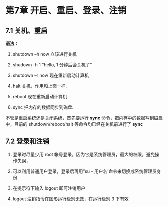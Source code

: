# 第7章 开启、重启、登录、注销

## 7.1 关机、重启

**语法：**

1. shutdown –h now 立该进行关机 

2. shudown -h 1 "hello, 1 分钟后会关机了" 

3. shutdown –r now 现在重新启动计算机 

4. halt 关机，作用和上面一样. 

5.  reboot 现在重新启动计算机 

6. sync  把内存的数据同步到磁盘.

不管是重启系统还是关闭系统，首先要运行 **sync** 命令，把内存中的数据写到磁盘中，目前的 shutdown/reboot/halt 等命令均已经在关机前进行了 **sync** 



## 7.2 登录和注销

1. 登录时尽量少用 root 帐号登录，因为它是系统管理员，最大的权限，避免操作失误，

2. 可以利用普通用户登录，登录后再用”su - 用户名’命令来切换成系统管理员身份

3. 在提示符下输入 logout 即可注销用户

4. logout 注销指令在图形运行级别无效，在运行级别 3 下有效

    























